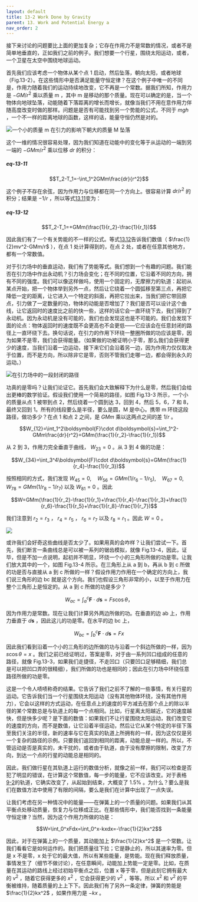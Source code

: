 ```yaml
---
layout: default
title: 13-2 Work Done by Gravity
parent: 13. Work and Potential Energy a
nav_order: 2
---
```

接下来讨论的问题要比上面的更加复杂；它存在作用力不是常数的情况，或者不是简单地垂直的，正如我们之前的例子。我们想要一个行星，围绕太阳运动，或者，一个卫星在太空中围绕地球运动。

首先我们应该考虑一个物体从某个点 1 启动，然后坠落，朝向太阳，或者地球（Fig.13-2）。在这些情形中是否满足能量守恒定律？在这个例子中唯一的不同是，作用力随着我们的运动持续地改变，它不再是一个常数。据我们所知，作用力是 $-GM/r^2$ 乘以质量 m ，其中 m 是移动的那个质量。现在可以确定的是，当一个物体向地球坠落，动能随着下落距离的增长而增长，就像当我们不用在意作用力伴随高度改变时做的那样。问题是是否有可能找到另一个势能的公式，不同于 $mgh$ ，一个不一样的距离地球的函数，这样的话，能量守恒仍然是对的。

![一个小的质量 m 在引力的影响下朝大的质量 M 坠落](/notes-of-feynman-lectures-on-physics/assets/volume-1/fig-13-2.png)

这个一维的情况很容易处理，因为我们知道在动能中的变化等于从运动的一端到另一端的 $-GMm/r^2$ 乘以位移 $dr$ 的积分：

##### eq-13-11

$$T_2-T_1=-\int_1^2GMm\frac{dr}{r^2}$$

这个例子不存在余弦，因为作用力与位移都在同一个方向上。很容易计算 $dr/r^2$ 的积分；结果是 $-1/r$ ，所以等式[13.11](/volume-1/13-work-and-potential-energy-A/13-2-work-done-by-gravity.md#eq-13-11)变为：

##### eq-13-12

$$T_2-T_1=+GMm(\frac{1}{r_2}-\frac{1}{r_1})$$

因此我们有了一个有关势能的不一样的公式。等式[13.12](/volume-1/13-work-and-potential-energy-A/13-2-work-done-by-gravity.md#eq-13-12)告诉我们数值（ $\frac{1}{2}mv^2-GMm/r$ ），在点 1 处计算得到的，在点 2 处，或者在任意其他地方，都有一个常数值。

对于引力场中的垂直运动，我们有了势能等式。我们想到一个有趣的问题。我们能否在引力场中作出永动机？引力场会变化；在不同的位置，它沿着不同的方向，拥有不同的强度。我们可以像这样做吗，使用一个固定的，无摩擦力的轨道：起初从某点开始，把一个物体举到另外一点，然后让它绕着一个圆弧移至第三点，再把它降低一定的距离，让它进入一个特定的斜面，再把它拉出来，当我们把它带回原点，引力做了一定数量的功，物体的动能是否增加了？我们是否可以设计这个曲线，让它返回时的速度比之前的快一些，这样的话它会一直环绕下去，我们得到了永动机。因为永动机是没有可能的，我们也会发现这也是不可能的。我们会发现下面的论点：物体返回时的速度既不会更高也不会更低——它应该会在任意封闭的路径上一直环绕下去。换句话说，在引力的作用下环绕一整圈所做的功应该是零，因为如果不是零，我们会获得能量。（如果做的功被证明小于零，那么我们会获得更少的速度，当我们沿着一边运动，接下来它们会沿着另一边，因为作用力仅仅取决于位置，而不是方向，所以除非它是零，否则不管我们走哪一边，都会得到永久的运动。）

![在引力场中的一段封闭的路径](/notes-of-feynman-lectures-on-physics/assets/volume-1/fig-13-3.png)

功真的是零吗？让我们论证它。首先我们会大致解释下为什么是零，然后我们会给出更棒的数学验证。假设我们使用一个简易的路径，如图 Fig.13-3 所示，一个小的质量从点 1 被带到点 2，然后绕着一个圆到达 3，回到 4，然后 5，6，7 和 8，最终又回到 1。所有的线段要么是半径，要么是圆，M 是中心。携带 m 环绕这段路径，做功多少？在点 1 和点 2 之间，是 $GMm$ 乘以这两点之间的差 $1/r$ 。

$$W_{12}=\int_1^2\boldsymbol{F}\cdot d\boldsymbol{s}=\int_1^2-GMm\frac{dr}{r^2}=GMm(\frac{1}{r_2}-\frac{1}{r_1})$$

从 2 到 3，作用力完全垂直于曲线， $W_{23}=0$ 。从 3 到 4 做的功是：

$$W_{34}=\int_3^4\boldsymbol{F}\cdot d\boldsymbol{s}=GMm(\frac{1}{r_4}-\frac{1}{r_3})$$

按照相同的方式，我们发现 $W_{45}=0,\quad W_{56}=GMm(1/r_6-1/r_5),\quad W_{67}=0,\quad W_{78}=GMm(1/r_8-1/r_7)$ 以及 $W_{81}=0$ 。因此

$$W=GMm(\frac{1}{r_2}-\frac{1}{r_1}+\frac{1}{r_4}-\frac{1}{r_3}+\frac{1}{r_6}-\frac{1}{r_5}+\frac{1}{r_8}-\frac{1}{r_7})$$

我们注意到 $r_2=r_3$ ， $r_4=r_5$ ， $r_6=r_7$ 以及 $r_8=r_1$ 。因此 $W=0$ 。

![](/notes-of-feynman-lectures-on-physics/assets/volume-1/fig-13-4.png)

或许我们会好奇这些曲线是否太少了。如果用真的会咋样？让我们尝试一下。首先，我们断言一条曲线总是可以被一系列的锯齿模拟，就像 Fig.13-4，因此，证毕，但是不加一点说明，起初并不明显，环绕一个小的三角形所做的功是零。让我们放大其中的一个，如图 Fig.13-4 所示。在三角形上从 a 到 b，再从 b 到 c 所做的功是否与直接从 a 到 c 所做的一样？假设作用力作用在一个确定的方向上，我们说三角形的边 bc 就是这个方向。我们也假设三角形非常的小，以至于作用力在整个三角形上是恒定的。从 a 到 c 所做的功是多少？

$$W_{ac}=\int_a^c\boldsymbol{F}\cdot d\boldsymbol{s}=Fs\cos{\theta}，$$

因为作用力是常数。现在让我们计算另外两边所做的功。在垂直的边 ab 上，作用力垂直于 $d\boldsymbol{s}$ ，因此这儿的功是零。在水平的边 bc 上，

$$W_{bc}=\int_b^c\boldsymbol{F}\cdot d\boldsymbol{s}=Fx$$

因此我们看到沿着一个小的三角形的边所做的功与沿着一个斜边所做的一样，因为 $s\cos{\theta}=x$ 。我们之前已经证明过，答案是零，对于由一系列凹口组成的任意的路径，就像 Fig.13-3，如果我们走捷径，不走凹口（只要凹口足够精细，我们总是可以把凹口弄的很精细），我们所做的功也是相同的；因此在引力场中环绕任意路径所做的功是零。

这是一个令人啧啧称奇的结果。它告诉了我们之前不了解的一些事情，有关行星的运动。它告诉我们当一个行星围绕太阳运动（没有其他物体环绕，没有其他作用力），它会以这样的方式运动，在任意点上的速度的平方减去在那个点上的除以半径的某个常数总是与轨道上的每一个点相同。比如，行星离太阳越近，它的速度越快，但是快多少呢？是下面的数值：如果我们不让行星围绕太阳运动，我们改变它的速度的方向，而不是数值，让它沿着半径运动，然后让它从某个特定的半径下落至我们关注的半径，新的速率与它在真实的轨道上所拥有的一样，因为这仅仅是另一个复杂的路径的示例。只要我们返回到相同的距离，动能总是一样的。所以，不管运动是否是真实的，未干扰的，或者由于轨道，由于没有摩擦的限制，改变了方向，到达一个点的行星的动能总是相同的。

因此，我们做行星在其轨道上运行的数值分析，就像之前一样，我们可以检查是否犯了明显的错误，在计算这个常数值，每一步的能量，它不应该改变。对于表格[9-2](/notes-of-feynman-lectures-on-physics/assets/volume-1/table-9-2.png)的轨道，它确实改变了，从起始到结束，大概变了 1.5% 。为什么？要么是我们在数值方法中使用了有限的间隔，要么是我们在计算中出现了一点失误。

让我们考虑在另一种情况中的能量——在弹簧上的一个质量的问题。如果我们从其平衡点处移动质量，恢复力与位移成正比。在那些情形中，我们能否找到一条能量守恒定律？当然，因为这个作用力所做的功是：

$$W=\int_0^xFdx=\int_0^x-kxdx=-\frac{1}{2}kx^2$$

因此，对于在弹簧上的一个质量，其动能加上 $\frac{1}{2}kx^2$ 是一个常数。让我们看看它是如何运作的。我们把质量往下拉；它是静止的，所以其速率为零。但是 x 不是零，x 处于它的最大值，所以有某些能量，是势能。现在我们释放质量，事情发生了（细节不做讨论），在任意瞬间，动能加上势能一定是零。比如，在质量在其运动的路线上经过初始平衡点之后，位置 x 等于零，但是此刻它拥有最大的 $v^2$ ，随着它获得更多的 $x^2$ ，它会获得更少的 $v^2$ ，等等。所以 $x^2$ 和 $v^2$ 的平衡被维持，随着质量的上上下下。因此我们有了另外一条定律，弹簧的势能是 $\frac{1}{2}kx^2$ ，如果作用力是 $-kx$ 。
